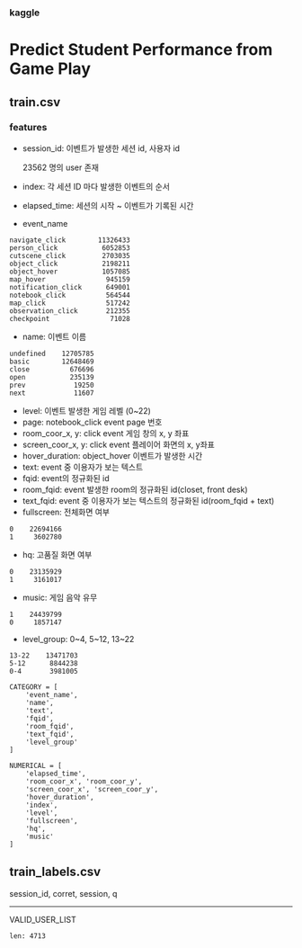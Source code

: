 ### kaggle

# Predict Student Performance from Game Play

## train.csv

### features
- session_id: 이벤트가 발생한 세션 id, 사용자 id
    
    23562 명의 user 존재
- index: 각 세션 ID 마다 발생한 이벤트의 순서
- elapsed_time: 세션의 시작 ~ 이벤트가 기록된 시간
- event_name
```
navigate_click        11326433
person_click           6052853
cutscene_click         2703035
object_click           2198211
object_hover           1057085
map_hover               945159
notification_click      649001
notebook_click          564544
map_click               517242
observation_click       212355
checkpoint               71028
```
- name: 이벤트 이름
```
undefined    12705785
basic        12648469
close          676696
open           235139
prev            19250
next            11607
```
- level: 이벤트 발생한 게임 레벨 (0~22)
- page: notebook_click event page 번호
- room_coor_x, y: click event 게임 창의 x, y 좌표
- screen_coor_x, y: click event 플레이어 화면의 x, y좌표
- hover_duration: object_hover 이벤트가 발생한 시간
- text: event 중 이용자가 보는 텍스트
- fqid: event의 정규화된 id
- room_fqid: event 발생한 room의 정규화된 id(closet, front desk)
- text_fqid: event 중 이용자가 보는 텍스트의 정규화된 id(room_fqid + text) 
- fullscreen: 전체화면 여부
```
0    22694166
1     3602780
```
- hq: 고품질 화면 여부
```
0    23135929
1     3161017
```
- music: 게임 음악 유무
```
1    24439799
0     1857147
```
- level_group: 0~4, 5~12, 13~22
```
13-22    13471703
5-12      8844238
0-4       3981005
```

```
CATEGORY = [
    'event_name', 
    'name', 
    'text', 
    'fqid', 
    'room_fqid', 
    'text_fqid', 
    'level_group'
]

NUMERICAL = [
    'elapsed_time', 
    'room_coor_x', 'room_coor_y', 
    'screen_coor_x', 'screen_coor_y', 
    'hover_duration', 
    'index', 
    'level', 
    'fullscreen', 
    'hq', 
    'music'
]
```

## train_labels.csv

session_id, corret, session, q

---

VALID_USER_LIST
    
    len: 4713

